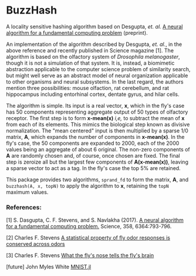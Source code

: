# BuzzHash

A locality sensitive hashing algorithm based on Desgupta, *et. al.* [A neural algorithm for a fundamental computing problem](http://dx.doi.org/10.1101/180471) (preprint).

An implementation of the algorithm described by Desgupta, *et. al.*, in the above reference and recently published in Science magazine [1]. The algorithm is based on the olfactory system of *Drosophila melanogaster*, though it is not a simulation of that system. It is, instead, a biomimetic abstraction applicable to the computer science problem of similarity search, but might well serve as an abstract model of neural organization applicable to other organisms and neural subsystems. In the last regard, the authors mention three possibilities: mouse olfaction, rat cerebellum, and rat hippocampus including entorhinal cortex, dentate gyrus, and hilar cells.

The algorithm is simple. Its input is a real vector, **x**, which in the fly's case has 50 components representing aggregate output of 50 types of olfactory receptor. The first step is to form **x-mean(x)** *i,e,* to subtract the mean of **x** from each of its elements. This mimics the biological step known as divisive normalization. The "mean centered" input is then multiplied by a sparse 1/0 matrix, **A**, which expands the number of components in **x-mean(x)**. In the fly's case, the 50 components are expanded to 2000, each of the 2000 values being an aggregate of about 6 original. The non-zero components of **A** are randomly chosen and, of course, once chosen are fixed. The final step is zeroize all but the largest few components of **A(x-mean(x))**, leaving a sparse vector to act as a tag. In the fly's case the top 5% are retained.

This package provides two algorithms, `sprand_fd` to form the matrix, **A**, and `buzzhash(A, x, topN)` to apply the algorithm to **x**, retaining the `topN` maximum values.

### References:

[1] S. Dasgupta, C. F. Stevens, and S. Navlakha (2017). [A neural algorithm for a fundamental computing problem.](http://science.sciencemag.org/content/358/6364/793.full?ijkey=aX3uts9Y4xqPE&keytype=ref&siteid=sci) Science, 358, 6364:793-796.

[2] Charles F. Stevens [A statistical property of fly odor responses is conserved across odors](http://www.pnas.org/content/113/24/6737.full)

[3] Charles F. Stevens [What the fly's nose tells the fly's brain](http://www.pnas.org/content/112/30/9460.full)

[future] John Myles White [MNIST.jl](https://github.com/johnmyleswhite/MNIST.jl#mnistjl)